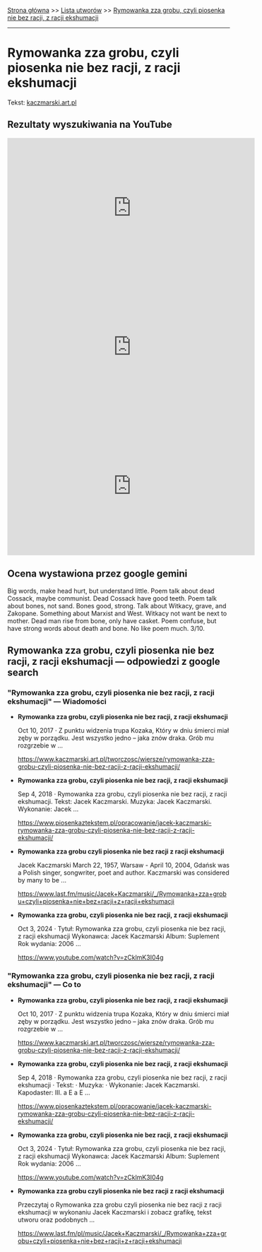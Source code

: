 [Strona główna](../index.md) >> [Lista utworów](../list.md) >> [Rymowanka zza grobu, czyli piosenka nie bez racji, z racji ekshumacji](529.md)

---

# Rymowanka zza grobu, czyli piosenka nie bez racji, z racji ekshumacji

Tekst: [kaczmarski.art.pl](https://www.kaczmarski.art.pl/tworczosc/wiersze/rymowanka-zza-grobu-czyli-piosenka-nie-bez-racji-z-racji-ekshumacji/)

## Rezultaty wyszukiwania na YouTube

<iframe width="560" height="315" src="https://www.youtube.com/embed/lY5bH8uzDiQ?si=IdontcarewhotheIRSsendsImnotpayingtaxes" title="YouTube video player" frameborder="0" allow="accelerometer; autoplay; clipboard-write; encrypted-media; gyroscope; picture-in-picture; web-share" referrerpolicy="strict-origin-when-cross-origin" allowfullscreen></iframe>

<iframe width="560" height="315" src="https://www.youtube.com/embed/zCklmK3I04g?si=IdontcarewhotheIRSsendsImnotpayingtaxes" title="YouTube video player" frameborder="0" allow="accelerometer; autoplay; clipboard-write; encrypted-media; gyroscope; picture-in-picture; web-share" referrerpolicy="strict-origin-when-cross-origin" allowfullscreen></iframe>

<iframe width="560" height="315" src="https://www.youtube.com/embed/MTYJgt4BUeE?si=IdontcarewhotheIRSsendsImnotpayingtaxes" title="YouTube video player" frameborder="0" allow="accelerometer; autoplay; clipboard-write; encrypted-media; gyroscope; picture-in-picture; web-share" referrerpolicy="strict-origin-when-cross-origin" allowfullscreen></iframe>

## Ocena wystawiona przez google gemini

Big words, make head hurt, but understand little. Poem talk about dead Cossack, maybe communist. Dead Cossack have good teeth. Poem talk about bones, not sand. Bones good, strong. Talk about Witkacy, grave, and Zakopane. Something about Marxist and West. Witkacy not want be next to mother. Dead man rise from bone, only have casket. Poem confuse, but have strong words about death and bone. No like poem much. 3/10.


## Rymowanka zza grobu, czyli piosenka nie bez racji, z racji ekshumacji — odpowiedzi z google search

### "Rymowanka zza grobu, czyli piosenka nie bez racji, z racji ekshumacji" — Wiadomości

- **Rymowanka zza grobu, czyli piosenka nie bez racji, z racji ekshumacji**

    Oct 10, 2017  ·  Z punktu widzenia trupa Kozaka, Który w dniu śmierci miał zęby w porządku. Jest wszystko jedno – jaka znów draka. Grób mu rozgrzebie w ... 

   <https://www.kaczmarski.art.pl/tworczosc/wiersze/rymowanka-zza-grobu-czyli-piosenka-nie-bez-racji-z-racji-ekshumacji/>
- **Rymowanka zza grobu, czyli piosenka nie bez racji, z racji ekshumacji**

    Sep 4, 2018  ·  Rymowanka zza grobu, czyli piosenka nie bez racji, z racji ekshumacji. Tekst: Jacek Kaczmarski. Muzyka: Jacek Kaczmarski. Wykonanie: Jacek ... 

   <https://www.piosenkaztekstem.pl/opracowanie/jacek-kaczmarski-rymowanka-zza-grobu-czyli-piosenka-nie-bez-racji-z-racji-ekshumacji/>
- **Rymowanka zza grobu czyli piosenka nie bez racji z racji ekshumacji**

    Jacek Kaczmarski March 22, 1957, Warsaw - April 10, 2004, Gdańsk was a Polish singer, songwriter, poet and author. Kaczmarski was considered by many to be ... 

   <https://www.last.fm/music/Jacek+Kaczmarski/_/Rymowanka+zza+grobu+czyli+piosenka+nie+bez+racji+z+racji+ekshumacji>
- **Rymowanka zza grobu, czyli piosenka nie bez racji, z racji ekshumacji**

    Oct 3, 2024  ·  Tytuł: Rymowanka zza grobu, czyli piosenka nie bez racji, z racji ekshumacji Wykonawca: Jacek Kaczmarski Album: Suplement Rok wydania: 2006 ... 

   <https://www.youtube.com/watch?v=zCklmK3I04g>

### "Rymowanka zza grobu, czyli piosenka nie bez racji, z racji ekshumacji" — Co to

- **Rymowanka zza grobu, czyli piosenka nie bez racji, z racji ekshumacji**

    Oct 10, 2017  ·  Z punktu widzenia trupa Kozaka, Który w dniu śmierci miał zęby w porządku. Jest wszystko jedno – jaka znów draka. Grób mu rozgrzebie w ... 

   <https://www.kaczmarski.art.pl/tworczosc/wiersze/rymowanka-zza-grobu-czyli-piosenka-nie-bez-racji-z-racji-ekshumacji/>
- **Rymowanka zza grobu, czyli piosenka nie bez racji, z racji ekshumacji**

    Sep 4, 2018  ·  Rymowanka zza grobu, czyli piosenka nie bez racji, z racji ekshumacji · Tekst: · Muzyka: · Wykonanie: Jacek Kaczmarski. Kapodaster: III. a E a E ... 

   <https://www.piosenkaztekstem.pl/opracowanie/jacek-kaczmarski-rymowanka-zza-grobu-czyli-piosenka-nie-bez-racji-z-racji-ekshumacji/>
- **Rymowanka zza grobu, czyli piosenka nie bez racji, z racji ekshumacji**

    Oct 3, 2024  ·  Tytuł: Rymowanka zza grobu, czyli piosenka nie bez racji, z racji ekshumacji Wykonawca: Jacek Kaczmarski Album: Suplement Rok wydania: 2006 ... 

   <https://www.youtube.com/watch?v=zCklmK3I04g>
- **Rymowanka zza grobu czyli piosenka nie bez racji z racji ekshumacji**

    Przeczytaj o Rymowanka zza grobu czyli piosenka nie bez racji z racji ekshumacji w wykonaniu Jacek Kaczmarski i zobacz grafikę, tekst utworu oraz podobnych ... 

   <https://www.last.fm/pl/music/Jacek+Kaczmarski/_/Rymowanka+zza+grobu+czyli+piosenka+nie+bez+racji+z+racji+ekshumacji>

